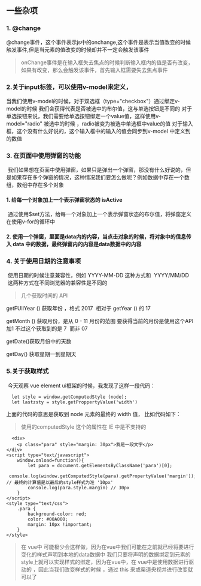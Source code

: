 ## 一些杂项
### 1. @change
  @change事件，这个事件表示js中的onchange,这个事件是表示当值改变的时候触发事件,但是当元素的值改变的时候却并不一定会触发该事件
>onChange事件是在输入框失去焦点的时候判断输入框内的值是否有改变，如果有改变，那么会触发该事件，首先输入框需要失去焦点事件
>
### 2.关于input标签，可以使用v-model来定义，
  当我们使用v-model的时候，对于双选框（type="checkbox"）通过绑定v-model的时候 我们会获得代表是否被选中的布尔值，这与单选按钮是不同的
对于单选按钮来说，我们需要给单选按钮绑定一个value值，这样使用v-model="radio"  被选中的时候 ，radio被变为被选中单选框中value的值
对于输入框，这个没有什么好说的，这个输入框中的输入的值会同步到v-model 中定义到的数值
### 3. 在页面中使用弹窗的功能
  我们如果想在页面中使用弹窗，如果只是弹出一个弹窗，那没有什么好说的，但是如果存在多个弹窗的情况，这种情况我们要怎么做呢？例如数据中存在一个数组，数组中存在多个对象
#### 1. 给每一个对象加上一个表示弹窗状态的 isActive
  通过使用$set方法，给每一个对象加上一个表示弹窗状态的布尔值，将弹窗定义在使用v-for的循环中
#### 2. 使用一个弹窗，里面是data内的内容，当点击对象的时候，将对象中的信息传入 data 中的数据，最终弹窗内的内容是data数据中的内容
### 4. 关于使用日期的注意事项
  使用日期的时候注意兼容性，例如 YYYY-MM-DD 这种方式和  YYYY/MM/DD  这两种方式在不同浏览器的兼容性是不同的
>几个获取时间的 API
>
getFUllYear () 获取年份 ，格式 2017  相对于 getYear () 的 17

getMonth () 获取月份，是从 0 - 11 月份的范围 要获得当前的月份是使用这个API 加1 不过这个获取到的是 7  而非 07

getDate()获取月份中的天数

getDay() 获取星期一到星期天
 
### 5.关于获取样式
  今天观察 vue  element ui框架的时候，我发现了这样一段代码：

```
  let style = window.getComputedStyle (node);
  let lastzsty = style.getProppertyValue('width')
```
上面的代码的意思是获取到 node 元素的最终的 width 值， 比如代码如下：
> 使用的computedStyle 这个的属性在 IE 中是不支持的
>

```
  <div>
    <p class="para" style="margin: 30px">我是一段文字</p>
</div>
<script type="text/javascript">
    window.onload=function(){
        let para = document.getElementsByClassName('para')[0];
        console.log(window.getComputedStyle(para).getPropertyValue('margin')); // 最终的计算值是以最后的style样式为准 '10px'
        console.log(para.style.margin) // 30px
    }
</script>
<style type="text/css">
    .para {
        background-color: red;
        color: #00A000;
        margin: 10px !important;
    }
</style>
```
>在 vue中 可能极少会这样做，因为在vue中我们可能在之前就已经将要进行变化的样式声明到本地的data数据中 我们只要将声明的数据绑定到元素的style上就可以实现样式的绑定，因为在vue中，在 vue中是使用数据进行驱动的 ，因此当我们改变样式的时候 ，通过 this 来或渠道央视并进行改变就可以了

>
